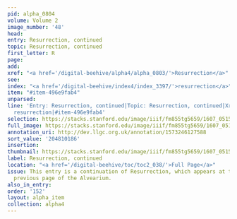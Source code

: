 ```yaml
---
pid: alpha_0804
volume: Volume 2
image_number: '48'
head:
entry: Resurrection, continued
topic: Resurrection, continued
first_letter: R
page:
add:
xref: "<a href='/digital-beehive/alpha4/alpha_0803/'>Resurrection</a>"
see:
index: "<a href='/digital-beehive/index4/index_3397/'>resurrection</a>"
item: "#item-496e9fab4"
unparsed:
line: 'Entry: Resurrection, continued|Topic: Resurrection, continued|Xref: Resurrection|Index:
  resurrection|#item-496e9fab4'
selection: https://stacks.stanford.edu/image/iiif/fm855tg5659/1607_0515/802,186,3025,264/full/0/default.jpg
full_image: https://stacks.stanford.edu/image/iiif/fm855tg5659/1607_0515/full/full/0/default.jpg
annotation_uri: http://dev.llgc.org.uk/annotation/1573246127588
sort_value: '204810186'
insertion:
thumbnail: https://stacks.stanford.edu/image/iiif/fm855tg5659/1607_0515/802,186,600,180/250,/0/default.jpg
label: Resurrection, continued
location: "<a href='/digital-beehive/toc/toc2_038/'>Full Page</a>"
issue: This entry is a continuation of Resurrection, which appears at the end of the
  previous page of the Alvearium.
also_in_entry:
order: '152'
layout: alpha_item
collection: alpha4
---
```


